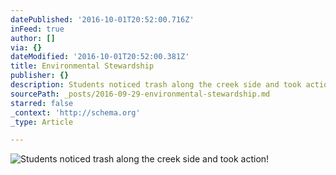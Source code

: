 ```yaml
---
datePublished: '2016-10-01T20:52:00.716Z'
inFeed: true
author: []
via: {}
dateModified: '2016-10-01T20:52:00.381Z'
title: Environmental Stewardship
publisher: {}
description: Students noticed trash along the creek side and took action!
sourcePath: _posts/2016-09-29-environmental-stewardship.md
starred: false
_context: 'http://schema.org'
_type: Article

---
```

![Students noticed trash along the creek side and took action!](https://the-grid-user-content.s3-us-west-2.amazonaws.com/a84e5625-c1ba-4e5e-8f92-36de5a6e7904.jpg)